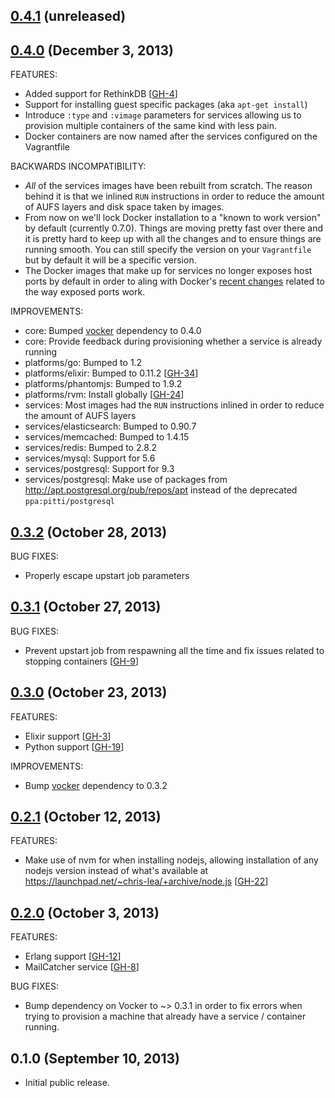 ## [0.4.1](https://github.com/fgrehm/ventriloquist/compare/v0.4.0...master) (unreleased)

## [0.4.0](https://github.com/fgrehm/ventriloquist/compare/v0.3.2...v0.4.0) (December 3, 2013)

FEATURES:

  - Added support for RethinkDB [[GH-4]]
  - Support for installing guest specific packages (aka `apt-get install`)
  - Introduce `:type` and `:vimage` parameters for services allowing us to provision
    multiple containers of the same kind with less pain.
  - Docker containers are now named after the services configured on the Vagrantfile

BACKWARDS INCOMPATIBILITY:

  - _All_ of the services images have been rebuilt from scratch. The reason behind
    it is that we inlined `RUN` instructions in order to reduce the amount of AUFS
    layers and disk space taken by images.
  - From now on we'll lock Docker installation to a "known to work version"
    by default (currently 0.7.0). Things are moving pretty fast over there and it
    is pretty hard to keep up with all the changes and to ensure things are
    running smooth. You can still specify the version on your `Vagrantfile` but
    by default it will be a specific version.
  - The Docker images that make up for services no longer exposes host ports by
    default in order to aling with Docker's [recent changes](http://blog.docker.io/2013/10/docker-0-6-5-links-container-naming-advanced-port-redirects-host-integration)
    related to the way exposed ports work.

IMPROVEMENTS:

  - core: Bumped [vocker] dependency to 0.4.0
  - core: Provide feedback during provisioning whether a service is already running
  - platforms/go: Bumped to 1.2
  - platforms/elixir: Bumped to 0.11.2 [[GH-34]]
  - platforms/phantomjs: Bumped to 1.9.2
  - platforms/rvm: Install globally [[GH-24]]
  - services: Most images had the `RUN` instructions inlined in order to reduce the amount
    of AUFS layers
  - services/elasticsearch: Bumped to 0.90.7
  - services/memcached: Bumped to 1.4.15
  - services/redis: Bumped to 2.8.2
  - services/mysql: Support for 5.6
  - services/postgresql: Support for 9.3
  - services/postgresql: Make use of packages from http://apt.postgresql.org/pub/repos/apt
    instead of the deprecated `ppa:pitti/postgresql`

## [0.3.2](https://github.com/fgrehm/ventriloquist/compare/v0.3.1...v0.3.2) (October 28, 2013)

BUG FIXES:

  - Properly escape upstart job parameters

## [0.3.1](https://github.com/fgrehm/ventriloquist/compare/v0.3.0...v0.3.1) (October 27, 2013)

BUG FIXES:

  - Prevent upstart job from respawning all the time and fix issues related to
    stopping containers [[GH-9]]


## [0.3.0](https://github.com/fgrehm/ventriloquist/compare/v0.2.1...v0.3.0) (October 23, 2013)

FEATURES:

  - Elixir support [[GH-3]]
  - Python support [[GH-19]]

IMPROVEMENTS:

  - Bump [vocker] dependency to 0.3.2

## [0.2.1](https://github.com/fgrehm/ventriloquist/compare/v0.2.0...v0.2.1) (October 12, 2013)

FEATURES:

  - Make use of nvm for when installing nodejs, allowing installation of any nodejs version
    instead of what's available at https://launchpad.net/~chris-lea/+archive/node.js [[GH-22]]

## [0.2.0](https://github.com/fgrehm/ventriloquist/compare/v0.1.0...v0.2.0) (October 3, 2013)

FEATURES:

  - Erlang support [[GH-12]]
  - MailCatcher service [[GH-8]]

BUG FIXES:

  - Bump dependency on Vocker to ~> 0.3.1 in order to fix errors when trying to
    provision a machine that already have a service / container running.

## 0.1.0 (September 10, 2013)

  - Initial public release.



[GH-4]: https://github.com/fgrehm/ventriloquist/issues/4
[GH-34]: https://github.com/fgrehm/ventriloquist/issues/24
[GH-24]: https://github.com/fgrehm/ventriloquist/issues/24
[GH-9]: https://github.com/fgrehm/ventriloquist/issues/9
[GH-19]: https://github.com/fgrehm/ventriloquist/issues/19
[GH-3]: https://github.com/fgrehm/ventriloquist/issues/3
[GH-22]: https://github.com/fgrehm/ventriloquist/issues/22
[GH-12]: https://github.com/fgrehm/ventriloquist/issues/12
[GH-8]: https://github.com/fgrehm/ventriloquist/issues/8
[vocker]: https://github.com/fgrehm/vocker
